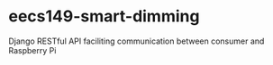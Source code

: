 # eecs149-smart-dimming
Django RESTful API faciliting communication between consumer and Raspberry Pi 
